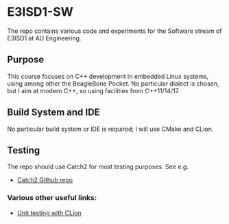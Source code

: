 # E3ISD1-SW
The repo contains various code and experiments for the Software stream of E3ISD1 at AU Engineering.

## Purpose
This course focuses on C++ development in embedded Linux systems, using among other the BeagleBone Pocket. No particular dialect is chosen, but I aim at modern C++, so using facilities from C++11/14/17.

## Build System and IDE
No particular build system or IDE is required; I will use CMake and CLion.

## Testing
The repo should use Catch2 for most testing purposes. See e.g.
* [Catch2 Github repo](https://github.com/catchorg/Catch2/)

### Various other useful links:
* [Unit testing with CLion](https://www.jetbrains.com/help/clion/unit-testing-tutorial.html)

